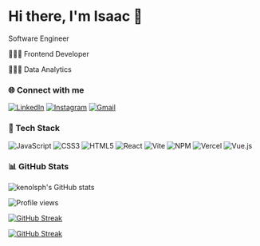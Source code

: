 # Hi there, I'm Isaac 👋 

 Software Engineer

🧑🏾‍💻 Frontend Developer
 
🙋🏾‍♂️ Data Analytics



### 🌐 Connect with me
[![LinkedIn](https://img.shields.io/badge/LinkedIn-0077B5?style=for-the-badge&logo=linkedin&logoColor=white)](https://www.linkedin.com/in/isaac-adebisi/)
[![Instagram](https://img.shields.io/badge/Instagram-E4405F?style=for-the-badge&logo=instagram&logoColor=white)](https://instagram.com/ii.tolu)
[![Gmail](https://img.shields.io/badge/Email-D14836?style=for-the-badge&logo=gmail&logoColor=white)](mailto:feluopi@gmail.com)



### 🧰 Tech Stack
![JavaScript](https://img.shields.io/badge/JavaScript-323330?style=for-the-badge&logo=javascript&logoColor=F7DF1E)
![CSS3](https://img.shields.io/badge/CSS3-1572B6?style=for-the-badge&logo=css3&logoColor=white)
![HTML5](https://img.shields.io/badge/HTML5-E34F26?style=for-the-badge&logo=html5&logoColor=white)
![React](https://img.shields.io/badge/React-20232A?style=for-the-badge&logo=react&logoColor=61DAFB)
![Vite](https://img.shields.io/badge/Vite-646CFF?style=for-the-badge&logo=vite&logoColor=white)
![NPM](https://img.shields.io/badge/NPM-CB3837?style=for-the-badge&logo=npm&logoColor=white)
![Vercel](https://img.shields.io/badge/Vercel-000000?style=for-the-badge&logo=vercel&logoColor=white)
![Vue.js](https://img.shields.io/badge/Vue.js-35495E?style=for-the-badge&logo=vuedotjs&logoColor=4FC08D)


### 📊 GitHub Stats
![kenolsph's GitHub stats](https://github-readme-stats.vercel.app/api?username=kenolsph&show_icons=true&theme=radical)


![Profile views](https://komarev.com/ghpvc/?username=kenolsph&color=blue)

[![GitHub Streak](https://streak-stats.demolab.com?user=kenolsph&theme=radical)](https://git.io/streak-stats)

[![GitHub Streak](https://streak-stats.demolab.com?user=kenolsph&theme=radical)](https://git.io/streak-stats)
